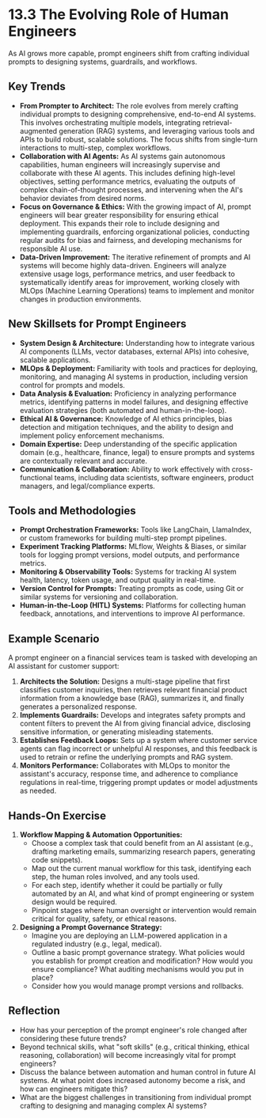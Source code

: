 # 13.3 The Evolving Role of Human Engineers

As AI grows more capable, prompt engineers shift from crafting individual prompts to designing systems, guardrails, and workflows.

## Key Trends

-   **From Prompter to Architect:** The role evolves from merely crafting individual prompts to designing comprehensive, end-to-end AI systems. This involves orchestrating multiple models, integrating retrieval-augmented generation (RAG) systems, and leveraging various tools and APIs to build robust, scalable solutions. The focus shifts from single-turn interactions to multi-step, complex workflows.
-   **Collaboration with AI Agents:** As AI systems gain autonomous capabilities, human engineers will increasingly supervise and collaborate with these AI agents. This includes defining high-level objectives, setting performance metrics, evaluating the outputs of complex chain-of-thought processes, and intervening when the AI's behavior deviates from desired norms.
-   **Focus on Governance & Ethics:** With the growing impact of AI, prompt engineers will bear greater responsibility for ensuring ethical deployment. This expands their role to include designing and implementing guardrails, enforcing organizational policies, conducting regular audits for bias and fairness, and developing mechanisms for responsible AI use.
-   **Data-Driven Improvement:** The iterative refinement of prompts and AI systems will become highly data-driven. Engineers will analyze extensive usage logs, performance metrics, and user feedback to systematically identify areas for improvement, working closely with MLOps (Machine Learning Operations) teams to implement and monitor changes in production environments.

## New Skillsets for Prompt Engineers

-   **System Design & Architecture:** Understanding how to integrate various AI components (LLMs, vector databases, external APIs) into cohesive, scalable applications.
-   **MLOps & Deployment:** Familiarity with tools and practices for deploying, monitoring, and managing AI systems in production, including version control for prompts and models.
-   **Data Analysis & Evaluation:** Proficiency in analyzing performance metrics, identifying patterns in model failures, and designing effective evaluation strategies (both automated and human-in-the-loop).
-   **Ethical AI & Governance:** Knowledge of AI ethics principles, bias detection and mitigation techniques, and the ability to design and implement policy enforcement mechanisms.
-   **Domain Expertise:** Deep understanding of the specific application domain (e.g., healthcare, finance, legal) to ensure prompts and systems are contextually relevant and accurate.
-   **Communication & Collaboration:** Ability to work effectively with cross-functional teams, including data scientists, software engineers, product managers, and legal/compliance experts.

## Tools and Methodologies

-   **Prompt Orchestration Frameworks:** Tools like LangChain, LlamaIndex, or custom frameworks for building multi-step prompt pipelines.
-   **Experiment Tracking Platforms:** MLflow, Weights & Biases, or similar tools for logging prompt versions, model outputs, and performance metrics.
-   **Monitoring & Observability Tools:** Systems for tracking AI system health, latency, token usage, and output quality in real-time.
-   **Version Control for Prompts:** Treating prompts as code, using Git or similar systems for versioning and collaboration.
-   **Human-in-the-Loop (HITL) Systems:** Platforms for collecting human feedback, annotations, and interventions to improve AI performance.

## Example Scenario

A prompt engineer on a financial services team is tasked with developing an AI assistant for customer support:
1.  **Architects the Solution:** Designs a multi-stage pipeline that first classifies customer inquiries, then retrieves relevant financial product information from a knowledge base (RAG), summarizes it, and finally generates a personalized response.
2.  **Implements Guardrails:** Develops and integrates safety prompts and content filters to prevent the AI from giving financial advice, disclosing sensitive information, or generating misleading statements.
3.  **Establishes Feedback Loops:** Sets up a system where customer service agents can flag incorrect or unhelpful AI responses, and this feedback is used to retrain or refine the underlying prompts and RAG system.
4.  **Monitors Performance:** Collaborates with MLOps to monitor the assistant's accuracy, response time, and adherence to compliance regulations in real-time, triggering prompt updates or model adjustments as needed.

## Hands-On Exercise

1.  **Workflow Mapping & Automation Opportunities:**
    *   Choose a complex task that could benefit from an AI assistant (e.g., drafting marketing emails, summarizing research papers, generating code snippets).
    *   Map out the current manual workflow for this task, identifying each step, the human roles involved, and any tools used.
    *   For each step, identify whether it could be partially or fully automated by an AI, and what kind of prompt engineering or system design would be required.
    *   Pinpoint stages where human oversight or intervention would remain critical for quality, safety, or ethical reasons.
2.  **Designing a Prompt Governance Strategy:**
    *   Imagine you are deploying an LLM-powered application in a regulated industry (e.g., legal, medical).
    *   Outline a basic prompt governance strategy. What policies would you establish for prompt creation and modification? How would you ensure compliance? What auditing mechanisms would you put in place?
    *   Consider how you would manage prompt versions and rollbacks.

## Reflection

-   How has your perception of the prompt engineer's role changed after considering these future trends?
-   Beyond technical skills, what "soft skills" (e.g., critical thinking, ethical reasoning, collaboration) will become increasingly vital for prompt engineers?
-   Discuss the balance between automation and human control in future AI systems. At what point does increased autonomy become a risk, and how can engineers mitigate this?
-   What are the biggest challenges in transitioning from individual prompt crafting to designing and managing complex AI systems?
